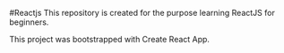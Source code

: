 #Reactjs
This repository is created for the purpose learning ReactJS for beginners.

This project was bootstrapped with Create React App.
